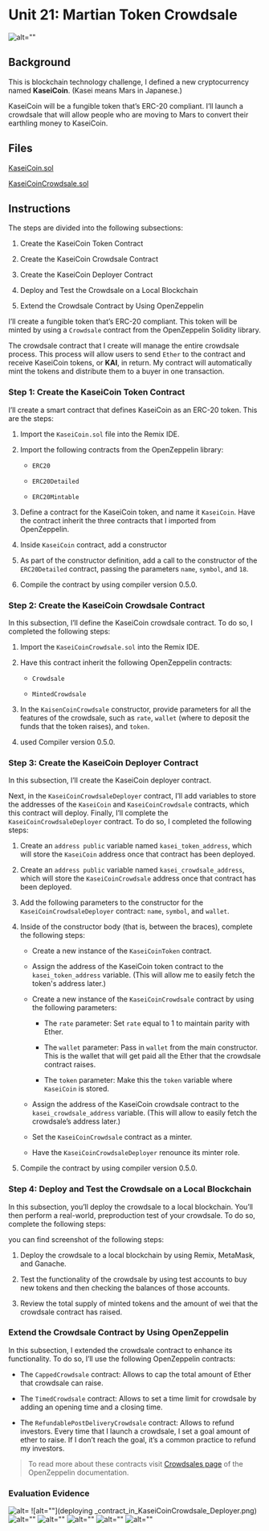 # Unit 21: Martian Token Crowdsale

![alt=""](application-image.png)

## Background

This is blockchain technology challenge, I defined a new cryptocurrency named **KaseiCoin**. (Kasei means Mars in Japanese.)

KaseiCoin will be a fungible token that’s ERC-20 compliant. I’ll launch a crowdsale that will allow people who are moving to Mars to convert their earthling money to KaseiCoin.

## Files

[KaseiCoin.sol](./Starter_Code/KaseiCoin.sol)

[KaseiCoinCrowdsale.sol](./Starter_Code/KaseiCoinCrowdsale.com)

## Instructions

The steps are divided into the following subsections:

1. Create the KaseiCoin Token Contract

2. Create the KaseiCoin Crowdsale Contract

3. Create the KaseiCoin Deployer Contract

4. Deploy and Test the Crowdsale on a Local Blockchain

5. Extend the Crowdsale Contract by Using OpenZeppelin

I’ll create a fungible token that’s ERC-20 compliant. This token will be minted by using a `Crowdsale` contract from the OpenZeppelin Solidity library.

The crowdsale contract that I create will manage the entire crowdsale process. This process will allow users to send `Ether` to the contract and receive KaseiCoin tokens, or **KAI**, in return. My contract will automatically mint the tokens and distribute them to a buyer in one transaction.

### Step 1: Create the KaseiCoin Token Contract

I’ll create a smart contract that defines KaseiCoin as an ERC-20 token. This are the steps:

1. Import the `KaseiCoin.sol` file into the Remix IDE.

2. Import the following contracts from the OpenZeppelin library:

    * `ERC20`

    * `ERC20Detailed`

    * `ERC20Mintable`

3. Define a contract for the KaseiCoin token, and name it `KaseiCoin`. Have the contract inherit the three contracts that I imported from OpenZeppelin.

4. Inside `KaseiCoin` contract, add a constructor

5. As part of the constructor definition, add a call to the constructor of the `ERC20Detailed` contract, passing the parameters `name`, `symbol`, and `18`.

6. Compile the contract by using compiler version 0.5.0.

### Step 2: Create the KaseiCoin Crowdsale Contract

In this subsection, I’ll define the KaseiCoin crowdsale contract. To do so, I completed the following steps:

1. Import the `KaseiCoinCrowdsale.sol` into the Remix IDE.

2. Have this contract inherit the following OpenZeppelin contracts:

    * `Crowdsale`

    * `MintedCrowdsale`

3. In the `KaisenCoinCrowdsale` constructor, provide parameters for all the features of the crowdsale, such as `rate`, `wallet` (where to deposit the funds that the token raises), and `token`. 

4. used Compiler version 0.5.0.

### Step 3: Create the KaseiCoin Deployer Contract

In this subsection, I’ll create the KaseiCoin deployer contract.

Next, in the `KaseiCoinCrowdsaleDeployer` contract, I’ll add variables to store the addresses of the `KaseiCoin` and `KaseiCoinCrowdsale` contracts, which this contract will deploy. Finally, I’ll complete the `KaseiCoinCrowdsaleDeployer` contract. To do so, I completed the following steps:

1. Create an `address public` variable named `kasei_token_address`, which will store the `KaseiCoin` address once that contract has been deployed.

2. Create an `address public` variable named `kasei_crowdsale_address`, which will store the `KaseiCoinCrowdsale` address once that contract has been deployed.

3. Add the following parameters to the constructor for the `KaseiCoinCrowdsaleDeployer` contract: `name`, `symbol`, and `wallet`.

4. Inside of the constructor body (that is, between the braces), complete the following steps:

    * Create a new instance of the `KaseiCoinToken` contract.

    * Assign the address of the KaseiCoin token contract to the `kasei_token_address` variable. (This will allow me to easily fetch the token's address later.)

    * Create a new instance of the `KaseiCoinCrowdsale` contract by using the following parameters:

      * The `rate` parameter: Set `rate` equal to 1 to maintain parity with Ether.

      * The `wallet` parameter: Pass in `wallet` from the main constructor. This is the wallet that will get paid all the Ether that the crowdsale contract raises.

      * The `token` parameter: Make this the `token` variable where `KaseiCoin` is stored.

    * Assign the address of the KaseiCoin crowdsale contract to the `kasei_crowdsale_address` variable. (This will allow to easily fetch the crowdsale’s address later.)

    * Set the `KaseiCoinCrowdsale` contract as a minter.

    * Have the `KaseiCoinCrowdsaleDeployer` renounce its minter role.

5. Compile the contract by using compiler version 0.5.0.

### Step 4: Deploy and Test the Crowdsale on a Local Blockchain

In this subsection, you’ll deploy the crowdsale to a local blockchain. You’ll then perform a real-world, preproduction test of your crowdsale. To do so, complete the following steps:

you can find screenshot of the following steps: 

1. Deploy the crowdsale to a local blockchain by using Remix, MetaMask, and Ganache.

2. Test the functionality of the crowdsale by using test accounts to buy new tokens and then checking the balances of those accounts.

3. Review the total supply of minted tokens and the amount of wei that the crowdsale contract has raised.

### Extend the Crowdsale Contract by Using OpenZeppelin

In this  subsection, I extended the crowdsale contract to enhance its functionality. To do so, I’ll use the following OpenZeppelin contracts:

* The `CappedCrowdsale` contract: Allows to cap the total amount of Ether that crowdsale can raise.

* The `TimedCrowdsale` contract: Allows to set a time limit for crowdsale by adding an opening time and a closing time.

* The `RefundablePostDeliveryCrowdsale` contract: Allows to refund investors. Every time that I launch a crowdsale, I set a goal amount of ether to raise. If I don’t reach the goal, it’s a common practice to refund my investors.

>  To read more about these contracts visit [Crowdsales page](https://docs.openzeppelin.com/contracts/2.x/crowdsales) of the OpenZeppelin documentation.

### Evaluation Evidence

![alt=](checking_KaseiCoin_contract.png)
![alt=""](deploying _contract_in_KaseiCoinCrowdsale_Deployer.png)
![alt=""](KaseiCoin_constactor.png)
![alt=""](KaseiCoin_Mint.png)
![alt=""](KaseiCoin_transaction.png)
![alt=""](kaseiCoinCrowdsaleDeployer.png)
![alt=""](KaseiCoinCrowdsaledeployer_transaction.png)
